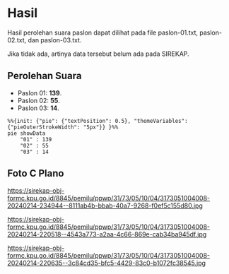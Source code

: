 # Hasil

Hasil perolehan suara paslon dapat dilihat pada file paslon-01.txt, paslon-02.txt, dan paslon-03.txt.

Jika tidak ada, artinya data tersebut belum ada pada SIREKAP.

## Perolehan Suara

 * Paslon 01: **139**.
 * Paslon 02: **55**.
 * Paslon 03: **14**.

```mermaid
%%{init: {"pie": {"textPosition": 0.5}, "themeVariables": {"pieOuterStrokeWidth": "5px"}} }%%
pie showData
    "01" : 139
    "02" : 55
    "03" : 14
```
## Foto C Plano

https://sirekap-obj-formc.kpu.go.id/8845/pemilu/ppwp/31/73/05/10/04/3173051004008-20240214-234944--8111ab4b-bbab-40a7-9268-f0ef5c155d80.jpg

https://sirekap-obj-formc.kpu.go.id/8845/pemilu/ppwp/31/73/05/10/04/3173051004008-20240214-220518--4543a773-a2aa-4c66-869e-cab34ba945df.jpg

https://sirekap-obj-formc.kpu.go.id/8845/pemilu/ppwp/31/73/05/10/04/3173051004008-20240214-220635--3c84cd35-bfc5-4429-83c0-b1072fc38545.jpg
